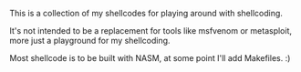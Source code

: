 This is a collection of my shellcodes for playing around with shellcoding.

It's not intended to be a replacement for tools like msfvenom or metasploit,
more just a playground for my shellcoding.

Most shellcode is to be built with NASM, at some point I'll add Makefiles.  :)
